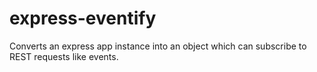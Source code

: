 # express-eventify
Converts an express app instance into an object which can subscribe to REST requests like events.
